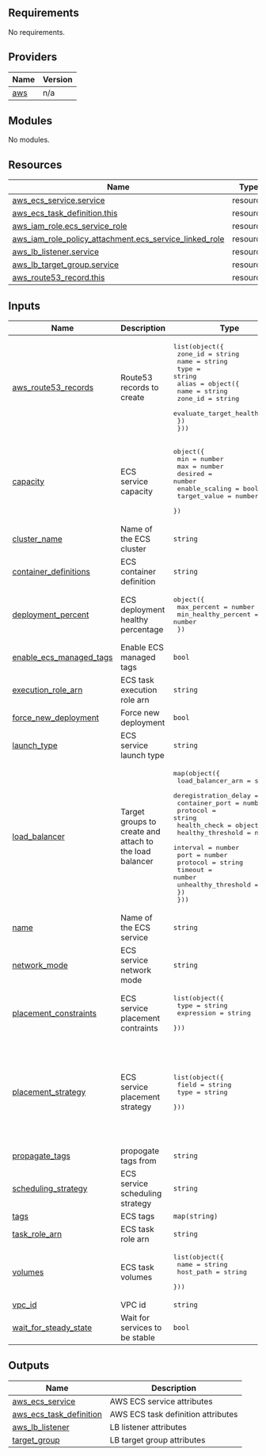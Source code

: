 ## Requirements

No requirements.

## Providers

| Name | Version |
|------|---------|
| <a name="provider_aws"></a> [aws](#provider\_aws) | n/a |

## Modules

No modules.

## Resources

| Name | Type |
|------|------|
| [aws_ecs_service.service](https://registry.terraform.io/providers/hashicorp/aws/latest/docs/resources/ecs_service) | resource |
| [aws_ecs_task_definition.this](https://registry.terraform.io/providers/hashicorp/aws/latest/docs/resources/ecs_task_definition) | resource |
| [aws_iam_role.ecs_service_role](https://registry.terraform.io/providers/hashicorp/aws/latest/docs/resources/iam_role) | resource |
| [aws_iam_role_policy_attachment.ecs_service_linked_role](https://registry.terraform.io/providers/hashicorp/aws/latest/docs/resources/iam_role_policy_attachment) | resource |
| [aws_lb_listener.service](https://registry.terraform.io/providers/hashicorp/aws/latest/docs/resources/lb_listener) | resource |
| [aws_lb_target_group.service](https://registry.terraform.io/providers/hashicorp/aws/latest/docs/resources/lb_target_group) | resource |
| [aws_route53_record.this](https://registry.terraform.io/providers/hashicorp/aws/latest/docs/resources/route53_record) | resource |

## Inputs

| Name | Description | Type | Default | Required |
|------|-------------|------|---------|:--------:|
| <a name="input_aws_route53_records"></a> [aws\_route53\_records](#input\_aws\_route53\_records) | Route53 records to create | <pre>list(object({<br>    zone_id = string<br>    name    = string<br>    type    = string<br>    alias = object({<br>      name                   = string<br>      zone_id                = string<br>      evaluate_target_health = bool<br>    })<br>  }))</pre> | n/a | yes |
| <a name="input_capacity"></a> [capacity](#input\_capacity) | ECS service capacity | <pre>object({<br>    min            = number<br>    max            = number<br>    desired        = number<br>    enable_scaling = bool<br>    target_value   = number<br>  })</pre> | n/a | yes |
| <a name="input_cluster_name"></a> [cluster\_name](#input\_cluster\_name) | Name of the ECS cluster | `string` | n/a | yes |
| <a name="input_container_definitions"></a> [container\_definitions](#input\_container\_definitions) | ECS container definition | `string` | n/a | yes |
| <a name="input_deployment_percent"></a> [deployment\_percent](#input\_deployment\_percent) | ECS deployment healthy percentage | <pre>object({<br>    max_percent         = number<br>    min_healthy_percent = number<br>  })</pre> | <pre>{<br>  "max_percent": 100,<br>  "min_healthy_percent": 0<br>}</pre> | no |
| <a name="input_enable_ecs_managed_tags"></a> [enable\_ecs\_managed\_tags](#input\_enable\_ecs\_managed\_tags) | Enable ECS managed tags | `bool` | `true` | no |
| <a name="input_execution_role_arn"></a> [execution\_role\_arn](#input\_execution\_role\_arn) | ECS task execution role arn | `string` | `null` | no |
| <a name="input_force_new_deployment"></a> [force\_new\_deployment](#input\_force\_new\_deployment) | Force new deployment | `bool` | `false` | no |
| <a name="input_launch_type"></a> [launch\_type](#input\_launch\_type) | ECS service launch type | `string` | `"EC2"` | no |
| <a name="input_load_balancer"></a> [load\_balancer](#input\_load\_balancer) | Target groups to create and attach to the load balancer | <pre>map(object({<br>    load_balancer_arn    = string<br>    deregistration_delay = number<br>    container_port       = number<br>    protocol             = string<br>    health_check = object({<br>      healthy_threshold   = number<br>      interval            = number<br>      port                = number<br>      protocol            = string<br>      timeout             = number<br>      unhealthy_threshold = number<br>    })<br>  }))</pre> | n/a | yes |
| <a name="input_name"></a> [name](#input\_name) | Name of the ECS service | `string` | n/a | yes |
| <a name="input_network_mode"></a> [network\_mode](#input\_network\_mode) | ECS service network mode | `string` | `"bridge"` | no |
| <a name="input_placement_constraints"></a> [placement\_constraints](#input\_placement\_constraints) | ECS service placement contraints | <pre>list(object({<br>    type       = string<br>    expression = string<br>  }))</pre> | `[]` | no |
| <a name="input_placement_strategy"></a> [placement\_strategy](#input\_placement\_strategy) | ECS service placement strategy | <pre>list(object({<br>    field = string<br>    type  = string<br>  }))</pre> | <pre>[<br>  {<br>    "field": "attribute:ecs.availability-zone",<br>    "type": "spread"<br>  },<br>  {<br>    "field": "memory",<br>    "type": "binpack"<br>  }<br>]</pre> | no |
| <a name="input_propagate_tags"></a> [propagate\_tags](#input\_propagate\_tags) | propogate tags from | `string` | `"SERVICE"` | no |
| <a name="input_scheduling_strategy"></a> [scheduling\_strategy](#input\_scheduling\_strategy) | ECS service scheduling strategy | `string` | `"REPLICA"` | no |
| <a name="input_tags"></a> [tags](#input\_tags) | ECS tags | `map(string)` | `{}` | no |
| <a name="input_task_role_arn"></a> [task\_role\_arn](#input\_task\_role\_arn) | ECS task role arn | `string` | n/a | yes |
| <a name="input_volumes"></a> [volumes](#input\_volumes) | ECS task volumes | <pre>list(object({<br>    name      = string<br>    host_path = string<br>  }))</pre> | `[]` | no |
| <a name="input_vpc_id"></a> [vpc\_id](#input\_vpc\_id) | VPC id | `string` | n/a | yes |
| <a name="input_wait_for_steady_state"></a> [wait\_for\_steady\_state](#input\_wait\_for\_steady\_state) | Wait for services to be stable | `bool` | `true` | no |

## Outputs

| Name | Description |
|------|-------------|
| <a name="output_aws_ecs_service"></a> [aws\_ecs\_service](#output\_aws\_ecs\_service) | AWS ECS service attributes |
| <a name="output_aws_ecs_task_definition"></a> [aws\_ecs\_task\_definition](#output\_aws\_ecs\_task\_definition) | AWS ECS task definition attributes |
| <a name="output_aws_lb_listener"></a> [aws\_lb\_listener](#output\_aws\_lb\_listener) | LB listener attributes |
| <a name="output_target_group"></a> [target\_group](#output\_target\_group) | LB target group attributes |
